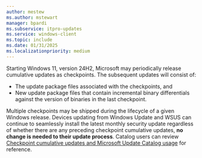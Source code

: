 ```yaml
---
author: mestew
ms.author: mstewart
manager: bpardi
ms.subservice: itpro-updates
ms.service: windows-client
ms.topic: include
ms.date: 01/31/2025
ms.localizationpriority: medium
---
```

<!-- This file is used multiple times in release-cycle.md. Headings are driven by article context. 9693727-->

Starting Windows 11, version 24H2, Microsoft may periodically release cumulative updates as checkpoints. The subsequent updates will consist of:
- The update package files associated with the checkpoints, and
- New update package files that contain incremental binary differentials against the version of binaries in the last checkpoint.

Multiple checkpoints may be shipped during the lifecycle of a given Windows release. Devices updating from Windows Update and WSUS can continue to seamlessly install the latest monthly security update regardless of whether there are any preceding checkpoint cumulative updates, **no change is needed to their update process**. Catalog users can review [Checkpoint cumulative updates and Microsoft Update Catalog usage](../catalog-checkpoint-cumulative-updates.md) for reference.
